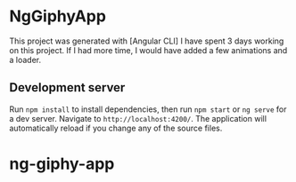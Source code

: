 # NgGiphyApp

This project was generated with [Angular CLI]
I have spent 3 days working on this project. If I had more time, I would have added a few animations and a loader.

## Development server

Run `npm install` to install dependencies, then run `npm start` or `ng serve` for a dev server. Navigate to `http://localhost:4200/`. The application will automatically reload if you change any of the source files.

# ng-giphy-app
